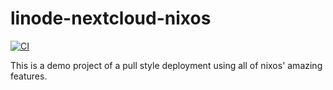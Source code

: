 # linode-nextcloud-nixos
[![CI](https://github.com/JeremiahSecrist/linode-nextcloud-nixos/actions/workflows/ci.yaml/badge.svg)](https://github.com/JeremiahSecrist/linode-nextcloud-nixos/actions/workflows/ci.yaml)

This is a demo project of a pull style deployment using all of nixos' amazing features.
